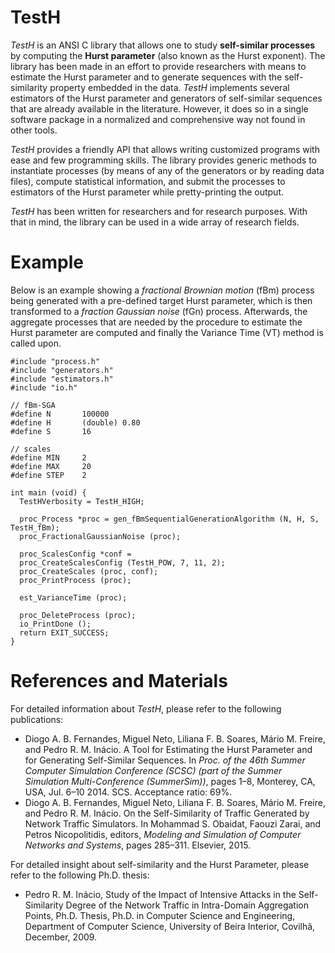 # TestH

*TestH* is an ANSI C library that allows one to study **self-similar processes** by computing the **Hurst parameter** (also known as the Hurst exponent). The library has been made in an effort to provide researchers with means to estimate the Hurst parameter and to generate sequences with the self-similarity property embedded in the data. *TestH* implements several estimators of the Hurst parameter and generators of self-similar sequences that are already available in the literature. However, it does so in a single software package in a normalized and comprehensive way not found in other tools.

*TestH* provides a friendly API that allows writing customized programs with ease and few programming skills. The library provides generic methods to instantiate processes (by means of any of the generators or by reading data files), compute statistical information, and submit the processes to estimators of the Hurst parameter while pretty-printing the output. 

*TestH* has been written for researchers and for research purposes. With that in mind, the library can be used in a wide array of research fields.

# Example

Below is an example showing a *fractional Brownian motion* (fBm) process being generated with a pre-defined target Hurst parameter, which is then transformed to a *fraction Gaussian noise* (fGn) process. Afterwards, the aggregate processes that are needed by the procedure to estimate the Hurst parameter are computed and finally the Variance Time (VT) method is called upon.

```
#include "process.h"
#include "generators.h"
#include "estimators.h"
#include "io.h"

// fBm-SGA
#define N		100000
#define H		(double) 0.80
#define S		16

// scales
#define MIN		2
#define MAX		20
#define STEP	2

int main (void) {
  TestHVerbosity = TestH_HIGH;

  proc_Process *proc = gen_fBmSequentialGenerationAlgorithm (N, H, S, TestH_fBm);
  proc_FractionalGaussianNoise (proc);
  
  proc_ScalesConfig *conf = 
  proc_CreateScalesConfig (TestH_POW, 7, 11, 2);
  proc_CreateScales (proc, conf);
  proc_PrintProcess (proc);
  
  est_VarianceTime (proc);
  
  proc_DeleteProcess (proc);
  io_PrintDone ();
  return EXIT_SUCCESS;
}

```

# References and Materials

For detailed information about *TestH*, please refer to the following publications:

* Diogo A. B. Fernandes, Miguel Neto, Liliana F. B. Soares, Mário M. Freire, and Pedro R. M. Inácio. A Tool for Estimating the Hurst Parameter and for Generating Self-Similar Sequences. In *Proc. of the 46th Summer Computer Simulation Conference (SCSC) (part of the Summer Simulation Multi-Conference (SummerSim))*, pages 1–8, Monterey, CA, USA, Jul. 6–10 2014. SCS. Acceptance ratio: 69%.
* Diogo A. B. Fernandes, Miguel Neto, Liliana F. B. Soares, Mário M. Freire, and Pedro R. M. Inácio. On the Self-Similarity of Traffic Generated by Network Traffic Simulators. In Mohammad S. Obaidat, Faouzi Zarai, and Petros Nicopolitidis, editors, *Modeling and Simulation of Computer Networks and Systems*, pages 285–311. Elsevier, 2015.

For detailed insight about self-similarity and the Hurst Parameter, please refer to the following Ph.D. thesis:

* Pedro R. M. Inácio, Study of the Impact of Intensive Attacks in the Self-Similarity Degree of the Network Traffic in Intra-Domain Aggregation Points, Ph.D. Thesis, Ph.D. in Computer Science and Engineering, Department of Computer Science, University of Beira Interior, Covilhã, December, 2009. 